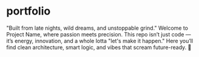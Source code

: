 # portfolio
"Built from late nights, wild dreams, and unstoppable grind."  Welcome to Project Name, where passion meets precision. This repo isn’t just code — it’s energy, innovation, and a whole lotta "let's make it happen." Here you’ll find clean architecture, smart logic, and vibes that scream future-ready.  🎯
